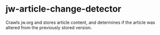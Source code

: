 # jw-article-change-detector
Crawls jw.org and stores article content, and determines if the article was altered from the previously stored version.
